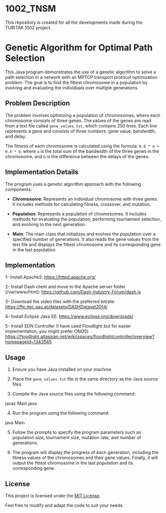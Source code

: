 # 1002_TNSM
This repository is created for all the developments made during the TUBITAK 1002 project.

# Genetic Algorithm for Optimal Path Selection

This Java program demonstrates the use of a genetic algorithm to solve a path selection in a network with an MPTCP transport protocol optimization problem. The goal is to find the fittest chromosome in a population by evolving and evaluating the individuals over multiple generations.

## Problem Description

The problem involves optimizing a population of chromosomes, where each chromosome consists of three genes. The values of the genes are read from a text file called `gene_values.txt`, which contains 250 lines. Each line represents a gene and consists of three numbers: gene value, bandwidth, and delay.

The fitness of each chromosome is calculated using the formula: `0.6 * a + 0.4 * b`, where `a` is the total sum of the bandwidth of the three genes in the chromosome, and `b` is the difference between the delays of the genes.

## Implementation Details

The program uses a genetic algorithm approach with the following components:

- **Chromosome**: Represents an individual chromosome with three genes. It includes methods for calculating fitness, crossover, and mutation.

- **Population**: Represents a population of chromosomes. It includes methods for evaluating the population, performing tournament selection, and evolving to the next generation.

- **Main**: The main class that initializes and evolves the population over a specified number of generations. It also reads the gene values from the text file and displays the fittest chromosome and its corresponding gene in the last population.

## Implementation

1- Install Apache2:
https://httpd.apache.org/

2- Install Dash client and move to the Apache server folder (/var/www/html):
https://github.com/Dash-Industry-Forum/dash.js

3- Download the video files with the preferred bitrate:
https://ftp.itec.aau.at/datasets/DASHDataset2014/

4- Install Eclipse Java EE:
https://www.eclipse.org/downloads/

5- Install SDN Controller (I have used Floodlight but for easier implementation, you might prefer ONOS)
https://floodlight.atlassian.net/wiki/spaces/floodlightcontroller/overview?homepageId=1343545


## Usage

1. Ensure you have Java installed on your machine.

2. Place the `gene_values.txt` file in the same directory as the Java source files.

3. Compile the Java source files using the following command:

javac Main.java

4. Run the program using the following command:

java Main


5. Follow the prompts to specify the program parameters such as population size, tournament size, mutation rate, and number of generations.

6. The program will display the progress of each generation, including the fitness values of the chromosomes and their gene values. Finally, it will output the fittest chromosome in the last population and its corresponding gene.

## License

This project is licensed under the [MIT License](LICENSE).

Feel free to modify and adapt the code to suit your needs.


